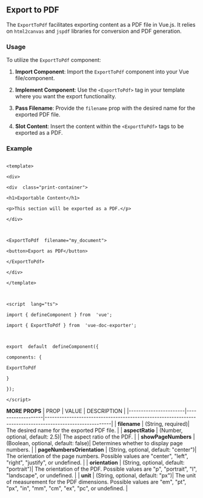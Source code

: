 
##  Export to PDF



The `ExportToPdf` facilitates exporting content as a PDF file in Vue.js. It relies on `html2canvas` and `jspdf` libraries for conversion and PDF generation.



### Usage



To utilize the `ExportToPdf` component:



1.  **Import Component**: Import the `ExportToPdf` component into your Vue file/component.

2.  **Implement Component**: Use the `<ExportToPdf>` tag in your template where you want the export functionality.

3.  **Pass Filename**: Provide the `filename` prop with the desired name for the exported PDF file.


5.  **Slot Content**: Insert the content within the `<ExportToPdf>` tags to be exported as a PDF.



### Example



```vue

<template>

<div>

<div  class="print-container">

<h1>Exportable Content</h1>

<p>This section will be exported as a PDF.</p>

</div>



<ExportToPdf  filename="my_document">

<button>Export as PDF</button>

</ExportToPdf>

</div>

</template>



<script  lang="ts">

import { defineComponent } from  'vue';

import { ExportToPdf } from  'vue-doc-exporter';



export  default  defineComponent({

components: {

ExportToPdf

}

});

</script>

```
**MORE PROPS**
| PROP                  | VALUE             | DESCRIPTION                                                                                             |
|-----------------------|-------------------|---------------------------------------------------------------------------------------------------------|
| **filename**          | (String, required)| The desired name for the exported PDF file.                                                            |
| **aspectRatio**       | (Number, optional, default: 2.5)| The aspect ratio of the PDF.                                                                   |
| **showPageNumbers**   | (Boolean, optional, default: false)| Determines whether to display page numbers.                                                       |
| **pageNumbersOrientation** | (String, optional, default: "center")| The orientation of the page numbers. Possible values are "center", "left", "right", "justify", or undefined. |
| **orientation**       | (String, optional, default: "portrait")| The orientation of the PDF. Possible values are "p", "portrait", "l", "landscape", or undefined.          |
| **unit**              | (String, optional, default: "px")| The unit of measurement for the PDF dimensions. Possible values are "em", "pt", "px", "in", "mm", "cm", "ex", "pc", or undefined. |
